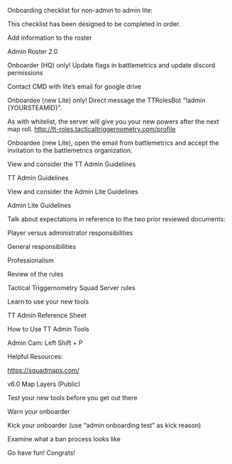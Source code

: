 Onboarding checklist for non-admin to admin lite:



This checklist has been designed to be completed in order. 



Add information to the roster

Admin Roster 2.0

Onboarder (HQ) only! Update flags in battlemetrics and update discord permissions

Contact CMD with lite’s email for google drive

Onboardee (new Lite) only! Direct message the TTRolesBot “!admin {YOURSTEAMID}”.

As with whitelist, the server will give you your new powers after the next map roll. http://tt-roles.tacticaltriggernometry.com/profile

Onboardee (new Lite), open the email from battlemetrics and accept the invitation to the battlemetrics organization. 

View and consider the TT Admin Guidelines

TT Admin Guidelines

View and consider the Admin Lite Guidelines

Admin Lite Guidelines

Talk about expectations in reference to the two prior reviewed documents:

Player versus administrator responsibilities

General responsibilities

Professionalism

 Review of the rules

Tactical Triggernometry Squad Server rules

 Learn to use your new tools

TT Admin Reference Sheet

How to Use TT  Admin Tools

Admin Cam: Left Shift + P

Helpful Resources:

https://squadmaps.com/

v6.0 Map Layers (Public)

 Test your new tools before you get out there

Warn your onboarder	

Kick your onboarder (use “admin onboarding test” as kick reason)

Examine what a ban process looks like



Go have fun! Congrats!




